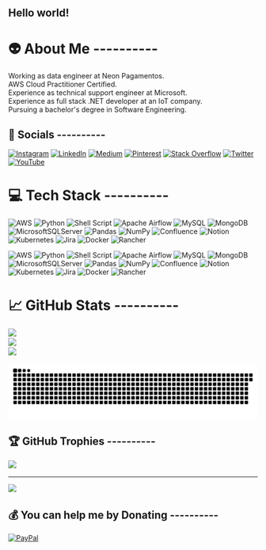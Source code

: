 ## Hello world! 

# 👽 About Me ----------
Working as data engineer at Neon Pagamentos. <br>AWS Cloud Practitioner Certified.<br>Experience as technical support engineer at Microsoft.<br>Experience as full stack .NET developer at an IoT company.<br>Pursuing a bachelor's degree in Software Engineering.


## 👀 Socials ----------
[![Instagram](https://img.shields.io/badge/Instagram-%23E4405F.svg?logo=Instagram&logoColor=white)](https://instagram.com/nathalialaudano) [![LinkedIn](https://img.shields.io/badge/LinkedIn-%230077B5.svg?logo=linkedin&logoColor=white)](https://linkedin.com/in/nathalialaudano) [![Medium](https://img.shields.io/badge/Medium-12100E?logo=medium&logoColor=white)](https://medium.com/@nathalialaudano) [![Pinterest](https://img.shields.io/badge/Pinterest-%23E60023.svg?logo=Pinterest&logoColor=white)](https://pinterest.com/nathalialaudano) [![Stack Overflow](https://img.shields.io/badge/-Stackoverflow-FE7A16?logo=stack-overflow&logoColor=white)](https://stackoverflow.com/users/21274021) [![Twitter](https://img.shields.io/badge/Twitter-%231DA1F2.svg?logo=Twitter&logoColor=white)](https://twitter.com/nathalialaudano) [![YouTube](https://img.shields.io/badge/YouTube-%23FF0000.svg?logo=YouTube&logoColor=white)](https://youtube.com/c/nathalialaudano) 

# 💻 Tech Stack ----------
![AWS](https://img.shields.io/badge/AWS-%23FF9900.svg?style=for-the-badge&logo=amazon-aws&logoColor=white) ![Python](https://img.shields.io/badge/python-3670A0?style=for-the-badge&logo=python&logoColor=ffdd54) ![Shell Script](https://img.shields.io/badge/shell_script-%23121011.svg?style=for-the-badge&logo=gnu-bash&logoColor=white) ![Apache Airflow](https://img.shields.io/badge/Apache%20Airflow-017CEE?style=for-the-badge&logo=Apache%20Airflow&logoColor=white) ![MySQL](https://img.shields.io/badge/mysql-%2300f.svg?style=for-the-badge&logo=mysql&logoColor=white) ![MongoDB](https://img.shields.io/badge/MongoDB-%234ea94b.svg?style=for-the-badge&logo=mongodb&logoColor=white) ![MicrosoftSQLServer](https://img.shields.io/badge/Microsoft%20SQL%20Sever-CC2927?style=for-the-badge&logo=microsoft%20sql%20server&logoColor=white) ![Pandas](https://img.shields.io/badge/pandas-%23150458.svg?style=for-the-badge&logo=pandas&logoColor=white) ![NumPy](https://img.shields.io/badge/numpy-%23013243.svg?style=for-the-badge&logo=numpy&logoColor=white) ![Confluence](https://img.shields.io/badge/confluence-%23172BF4.svg?style=for-the-badge&logo=confluence&logoColor=white) ![Notion](https://img.shields.io/badge/Notion-%23000000.svg?style=for-the-badge&logo=notion&logoColor=white) ![Kubernetes](https://img.shields.io/badge/kubernetes-%23326ce5.svg?style=for-the-badge&logo=kubernetes&logoColor=white) ![Jira](https://img.shields.io/badge/jira-%230A0FFF.svg?style=for-the-badge&logo=jira&logoColor=white) ![Docker](https://img.shields.io/badge/docker-%230db7ed.svg?style=for-the-badge&logo=docker&logoColor=white) ![Rancher](https://img.shields.io/badge/rancher-%230075A8.svg?style=for-the-badge&logo=rancher&logoColor=white)

![AWS](https://img.shields.io/badge/AWS-%23FF9900.svg?style=for-the-badge&logo=amazon-aws&logoColor=white) ![Python](https://img.shields.io/badge/python-3670A0?style=for-the-badge&logo=python&logoColor=ffdd54) ![Shell Script](https://img.shields.io/badge/shell_script-%23121011.svg?style=for-the-badge&logo=gnu-bash&logoColor=white) ![Apache Airflow](https://img.shields.io/badge/Apache%20Airflow-017CEE?style=for-the-badge&logo=Apache%20Airflow&logoColor=white) ![MySQL](https://img.shields.io/badge/mysql-%2300f.svg?style=for-the-badge&logo=mysql&logoColor=white) ![MongoDB](https://img.shields.io/badge/MongoDB-%234ea94b.svg?style=for-the-badge&logo=mongodb&logoColor=white) ![MicrosoftSQLServer](https://img.shields.io/badge/Microsoft%20SQL%20Sever-CC2927?style=for-the-badge&logo=microsoft%20sql%20server&logoColor=white) ![Pandas](https://img.shields.io/badge/pandas-%23150458.svg?style=for-the-badge&logo=pandas&logoColor=white) ![NumPy](https://img.shields.io/badge/numpy-%23013243.svg?style=for-the-badge&logo=numpy&logoColor=white) ![Confluence](https://img.shields.io/badge/confluence-%23172BF4.svg?style=for-the-badge&logo=confluence&logoColor=white) ![Notion](https://img.shields.io/badge/Notion-%23000000.svg?style=for-the-badge&logo=notion&logoColor=white) ![Kubernetes](https://img.shields.io/badge/kubernetes-%23326ce5.svg?style=for-the-badge&logo=kubernetes&logoColor=white) ![Jira](https://img.shields.io/badge/jira-%230A0FFF.svg?style=for-the-badge&logo=jira&logoColor=white) ![Docker](https://img.shields.io/badge/docker-%230db7ed.svg?style=for-the-badge&logo=docker&logoColor=white) ![Rancher](https://img.shields.io/badge/rancher-%230075A8.svg?style=for-the-badge&logo=rancher&logoColor=white)

# 📈 GitHub Stats ----------
![](https://github-readme-stats.vercel.app/api?username=nathaliaiscoding&theme=nord&hide_border=false&include_all_commits=true&count_private=true)<br/>
![](https://github-readme-streak-stats.herokuapp.com/?user=nathaliaiscoding&theme=nord&hide_border=false)<br/>
![](https://github-readme-stats.vercel.app/api/top-langs/?username=nathaliaiscoding&theme=nord&hide_border=false&include_all_commits=true&count_private=true&layout=compact)

  ![Snake animation](https://github.com/nathaliaiscoding/nathaliaiscoding/blob/output/github-contribution-grid-snake.svg)

## 🏆 GitHub Trophies ----------
![](https://github-profile-trophy.vercel.app/?username=nathaliaiscoding&theme=nord&no-frame=true&no-bg=false&margin-w=4)

---
[![](https://visitcount.itsvg.in/api?id=nathaliaiscoding&icon=6&color=1)](https://visitcount.itsvg.in)

  ## 💰 You can help me by Donating ----------
  [![PayPal](https://img.shields.io/badge/PayPal-00457C?style=for-the-badge&logo=paypal&logoColor=white)](https://paypal.me/nathalialaudano) 

  
<!-- Proudly created with GPRM ( https://gprm.itsvg.in ) -->
  
  ##
